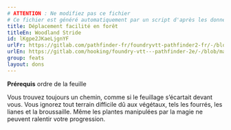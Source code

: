 ```yaml
---
# ATTENTION : Ne modifiez pas ce fichier
# Ce fichier est généré automatiquement par un script d'après les données du module Foundry VTT officiel et de sa traduction
title: Déplacement facilité en forêt
titleEn: Woodland Stride
id: lKgpe2JKaeLjgnYF
urlFr: https://gitlab.com/pathfinder-fr/foundryvtt-pathfinder2-fr/-/blob/master/data/feats/lKgpe2JKaeLjgnYF.htm
urlEn: https://gitlab.com/hooking/foundry-vtt---pathfinder-2e/-/blob/master/packs/data/feats.db/woodland-stride.json
group: feats
layout: dons
---
```

**Prérequis** ordre de la feuille

Vous trouvez toujours un chemin, comme si le feuillage s’écartait devant vous. Vous ignorez tout terrain difficile dû aux végétaux, tels les fourrés, les lianes et la broussaille. Même les plantes manipulées par la magie ne peuvent ralentir votre progression.


